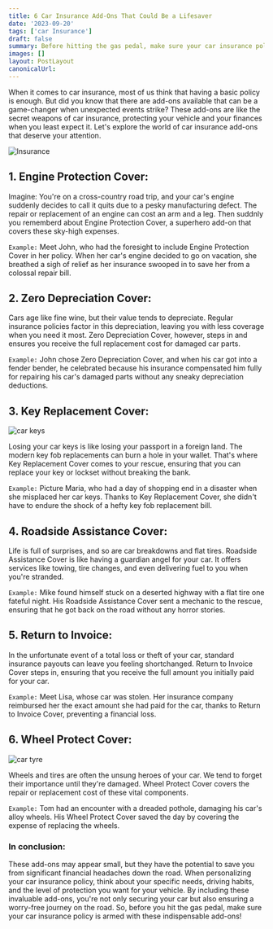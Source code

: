 ```yaml
---
title: 6 Car Insurance Add-Ons That Could Be a Lifesaver
date: '2023-09-20'
tags: ['car Insurance']
draft: false
summary: Before hitting the gas pedal, make sure your car insurance policy is armed with these indispensable add-ons!
images: []
layout: PostLayout
canonicalUrl:
---
```


When it comes to car insurance, most of us think that having a basic policy is enough. But did you know that there are add-ons available that can be a game-changer when unexpected events strike? These add-ons are like the secret weapons of car insurance, protecting your vehicle and your finances when you least expect it. Let's explore the world of car insurance add-ons that deserve your attention.

![Insurance](/static/images/blog/car_insurance/insurance.jpg)

## 1. Engine Protection Cover:

Imagine: You're on a cross-country road trip, and your car's engine suddenly decides to call it quits due to a pesky manufacturing defect. The repair or replacement of an engine can cost an arm and a leg. Then suddnly you rememberd about Engine Protection Cover, a superhero add-on that covers these sky-high expenses.

`Example:` Meet John, who had the foresight to include Engine Protection Cover in her policy. When her car's engine decided to go on vacation, she breathed a sigh of relief as her insurance swooped in to save her from a colossal repair bill.

## 2. Zero Depreciation Cover:

Cars age like fine wine, but their value tends to depreciate. Regular insurance policies factor in this depreciation, leaving you with less coverage when you need it most. Zero Depreciation Cover, however, steps in and ensures you receive the full replacement cost for damaged car parts.

`Example:` John chose Zero Depreciation Cover, and when his car got into a fender bender, he celebrated because his insurance compensated him fully for repairing his car's damaged parts without any sneaky depreciation deductions.

## 3. Key Replacement Cover:

![car keys](/static/images/blog/car_insurance/sad_after_lossing_key.jpg)

Losing your car keys is like losing your passport in a foreign land. The modern key fob replacements can burn a hole in your wallet. That's where Key Replacement Cover comes to your rescue, ensuring that you can replace your key or lockset without breaking the bank.

`Example:` Picture Maria, who had a day of shopping end in a disaster when she misplaced her car keys. Thanks to Key Replacement Cover, she didn't have to endure the shock of a hefty key fob replacement bill.

## 4. Roadside Assistance Cover:

Life is full of surprises, and so are car breakdowns and flat tires. Roadside Assistance Cover is like having a guardian angel for your car. It offers services like towing, tire changes, and even delivering fuel to you when you're stranded.

`Example:` Mike found himself stuck on a deserted highway with a flat tire one fateful night. His Roadside Assistance Cover sent a mechanic to the rescue, ensuring that he got back on the road without any horror stories.

## 5. Return to Invoice:

In the unfortunate event of a total loss or theft of your car, standard insurance payouts can leave you feeling shortchanged. Return to Invoice Cover steps in, ensuring that you receive the full amount you initially paid for your car.

`Example:` Meet Lisa, whose car was stolen. Her insurance company reimbursed her the exact amount she had paid for the car, thanks to Return to Invoice Cover, preventing a financial loss.

## 6. Wheel Protect Cover:

![car tyre](/static/images/blog/car_insurance/car_tyre.jpg)

Wheels and tires are often the unsung heroes of your car. We tend to forget their importance until they're damaged. Wheel Protect Cover covers the repair or replacement cost of these vital components.

`Example:` Tom had an encounter with a dreaded pothole, damaging his car's alloy wheels. His Wheel Protect Cover saved the day by covering the expense of replacing the wheels.

### In conclusion:

These add-ons may appear small, but they have the potential to save you from significant financial headaches down the road. When personalizing your car insurance policy, think about your specific needs, driving habits, and the level of protection you want for your vehicle. By including these invaluable add-ons, you're not only securing your car but also ensuring a worry-free journey on the road. So, before you hit the gas pedal, make sure your car insurance policy is armed with these indispensable add-ons!
